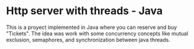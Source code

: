 # Http server with threads - Java

This is a proyect implemented in Java where you can reserve and buy "Tickets". The idea was work with some concurrency concepts like mutual exclusion, semaphores, and synchronization between java threads.
